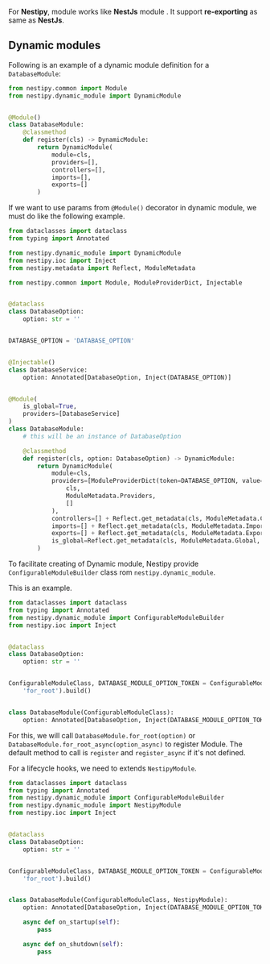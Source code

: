 For **Nestipy**, module works like **NestJs** module . It support **re-exporting** as same as <b>NestJs</b>.

## Dynamic modules

Following is an example of a dynamic module definition for a `DatabaseModule`:

```python
from nestipy.common import Module
from nestipy.dynamic_module import DynamicModule


@Module()
class DatabaseModule:
    @classmethod
    def register(cls) -> DynamicModule:
        return DynamicModule(
            module=cls,
            providers=[],
            controllers=[],
            imports=[],
            exports=[]
        )
```

If we want to use params from `@Module()` decorator in dynamic module, we must do like the following example.

```python
from dataclasses import dataclass
from typing import Annotated

from nestipy.dynamic_module import DynamicModule
from nestipy.ioc import Inject
from nestipy.metadata import Reflect, ModuleMetadata

from nestipy.common import Module, ModuleProviderDict, Injectable


@dataclass
class DatabaseOption:
    option: str = ''


DATABASE_OPTION = 'DATABASE_OPTION'


@Injectable()
class DatabaseService:
    option: Annotated[DatabaseOption, Inject(DATABASE_OPTION)]


@Module(
    is_global=True,
    providers=[DatabaseService]
)
class DatabaseModule:
    # this will be an instance of DatabaseOption 

    @classmethod
    def register(cls, option: DatabaseOption) -> DynamicModule:
        return DynamicModule(
            module=cls,
            providers=[ModuleProviderDict(token=DATABASE_OPTION, value=option)] + Reflect.get_metadata(
                cls,
                ModuleMetadata.Providers,
                []
            ),
            controllers=[] + Reflect.get_metadata(cls, ModuleMetadata.Controllers, []),
            imports=[] + Reflect.get_metadata(cls, ModuleMetadata.Imports, []),
            exports=[] + Reflect.get_metadata(cls, ModuleMetadata.Exports, []),
            is_global=Reflect.get_metadata(cls, ModuleMetadata.Global, False)
        )
```

To facilitate creating of Dynamic module, Nestipy provide `ConfigurableModuleBuilder` class
rom `nestipy.dynamic_module`.

This is an example.

```python
from dataclasses import dataclass
from typing import Annotated
from nestipy.dynamic_module import ConfigurableModuleBuilder
from nestipy.ioc import Inject


@dataclass
class DatabaseOption:
    option: str = ''


ConfigurableModuleClass, DATABASE_MODULE_OPTION_TOKEN = ConfigurableModuleBuilder[DatabaseOption]().set_method(
    'for_root').build()


class DatabaseModule(ConfigurableModuleClass):
    option: Annotated[DatabaseOption, Inject(DATABASE_MODULE_OPTION_TOKEN)]

```

For this, we will call `DatabaseModule.for_root(option)` or `DatabaseModule.for_root_async(option_async)` to register
Module. The default method to call is `register` and `register_async` if it's not defined.

For a lifecycle hooks, we need to extends `NestipyModule`.

```python
from dataclasses import dataclass
from typing import Annotated
from nestipy.dynamic_module import ConfigurableModuleBuilder
from nestipy.dynamic_module import NestipyModule
from nestipy.ioc import Inject


@dataclass
class DatabaseOption:
    option: str = ''


ConfigurableModuleClass, DATABASE_MODULE_OPTION_TOKEN = ConfigurableModuleBuilder[DatabaseOption]().set_method(
    'for_root').build()


class DatabaseModule(ConfigurableModuleClass, NestipyModule):
    option: Annotated[DatabaseOption, Inject(DATABASE_MODULE_OPTION_TOKEN)]

    async def on_startup(self):
        pass

    async def on_shutdown(self):
        pass


```

<br/>
<br/>